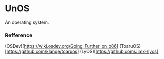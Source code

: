 # UnOS

An operating system.

### Refference

(OSDev)[https://wiki.osdev.org/Going_Further_on_x86]
(ToaruOS)[https://github.com/klange/toaruos]
(LyOS)[https://github.com/Jimx-/lyos]
